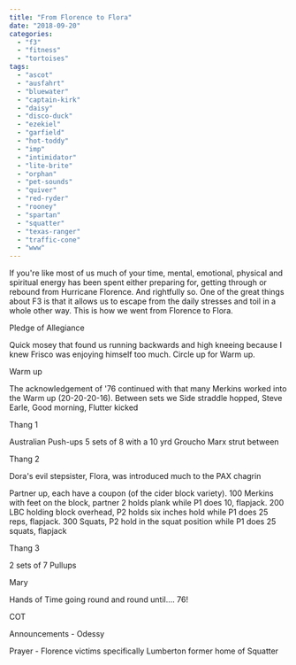 ```yaml
---
title: "From Florence to Flora"
date: "2018-09-20"
categories: 
  - "f3"
  - "fitness"
  - "tortoises"
tags: 
  - "ascot"
  - "ausfahrt"
  - "bluewater"
  - "captain-kirk"
  - "daisy"
  - "disco-duck"
  - "ezekiel"
  - "garfield"
  - "hot-toddy"
  - "imp"
  - "intimidator"
  - "lite-brite"
  - "orphan"
  - "pet-sounds"
  - "quiver"
  - "red-ryder"
  - "rooney"
  - "spartan"
  - "squatter"
  - "texas-ranger"
  - "traffic-cone"
  - "www"
---
```


If you're like most of us much of your time, mental, emotional, physical and spiritual energy has been spent either preparing for, getting through or rebound from Hurricane Florence. And rightfully so. One of the great things about F3 is that it allows us to escape from the daily stresses and toil in a whole other way. This is how we went from Florence to Flora.

Pledge of Allegiance

Quick mosey that found us running backwards and high kneeing because I knew Frisco was enjoying himself too much. Circle up for Warm up.

Warm up

The acknowledgement of '76 continued with that many Merkins worked into the Warm up (20-20-20-16). Between sets we Side straddle hopped, Steve Earle, Good morning, Flutter kicked

Thang 1

Australian Push-ups 5 sets of 8 with a 10 yrd Groucho Marx strut between

Thang 2

Dora's evil stepsister, Flora, was introduced much to the PAX chagrin

Partner up, each have a coupon (of the cider block variety). 100 Merkins with feet on the block, partner 2 holds plank while P1 does 10, flapjack. 200 LBC holding block overhead, P2 holds six inches hold while P1 does 25 reps, flapjack. 300 Squats, P2 hold in the squat position while P1 does 25 squats, flapjack

Thang 3

2 sets of 7 Pullups

Mary

Hands of Time going round and round until.... 76!

COT

Announcements - Odessy

Prayer - Florence victims specifically Lumberton former home of Squatter
